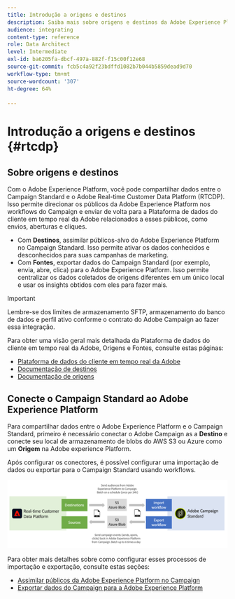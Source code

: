 ```yaml
---
title: Introdução a origens e destinos
description: Saiba mais sobre origens e destinos da Adobe Experience Platform.
audience: integrating
content-type: reference
role: Data Architect
level: Intermediate
exl-id: ba6205fa-dbcf-497a-882f-f15c00f12e68
source-git-commit: fcb5c4a92f23bdffd1082b7b044b5859dead9d70
workflow-type: tm+mt
source-wordcount: '307'
ht-degree: 64%

---
```


# Introdução a origens e destinos {#rtcdp}

## Sobre origens e destinos

Com o Adobe Experience Platform, você pode compartilhar dados entre o Campaign Standard e o Adobe Real-time Customer Data Platform (RTCDP). Isso permite direcionar os públicos da Adobe Experience Platform nos workflows do Campaign e enviar de volta para a Plataforma de dados do cliente em tempo real da Adobe relacionados a esses públicos, como envios, aberturas e cliques.

* Com **Destinos**, assimilar públicos-alvo do Adobe Experience Platform no Campaign Standard. Isso permite ativar os dados conhecidos e desconhecidos para suas campanhas de marketing.
* Com **Fontes**, exportar dados do Campaign Standard (por exemplo, envia, abre, clica) para o Adobe Experience Platform. Isso permite centralizar os dados coletados de origens diferentes em um único local e usar os insights obtidos com eles para fazer mais.


>[!IMPORTANT]
>
>Lembre-se dos limites de armazenamento SFTP, armazenamento do banco de dados e perfil ativo conforme o contrato do Adobe Campaign ao fazer essa integração.

Para obter uma visão geral mais detalhada da Plataforma de dados do cliente em tempo real da Adobe, Origens e Fontes, consulte estas páginas:

* [Plataforma de dados do cliente em tempo real da Adobe](https://experienceleague.adobe.com/docs/experience-platform/rtcdp/overview.html?lang=pt-BR)
* [Documentação de destinos](https://experienceleague.adobe.com/docs/experience-platform/destinations/home.html?lang=pt-BR)
* [Documentação de origens](https://experienceleague.adobe.com/docs/experience-platform/sources/home.html?lang=pt-BR)

## Conecte o Campaign Standard ao Adobe Experience Platform

Para compartilhar dados entre o Adobe Experience Platform e o Campaign Standard, primeiro é necessário conectar o Adobe Campaign as a **Destino** e conecte seu local de armazenamento de blobs do AWS S3 ou Azure como um **Origem** na Adobe experience Platform.

Após configurar os conectores, é possível configurar uma importação de dados ou exportar para o Campaign Standard usando workflows.

![](assets/rtcdp-schema.png)

Para obter mais detalhes sobre como configurar esses processos de importação e exportação, consulte estas seções:

* [Assimilar públicos da Adobe Experience Platform no Campaign](../../integrating/using/ingest-aep-data.md)
* [Exportar dados do Campaign para a Adobe Experience Platform](../../integrating/using/export-campaign-data.md)
